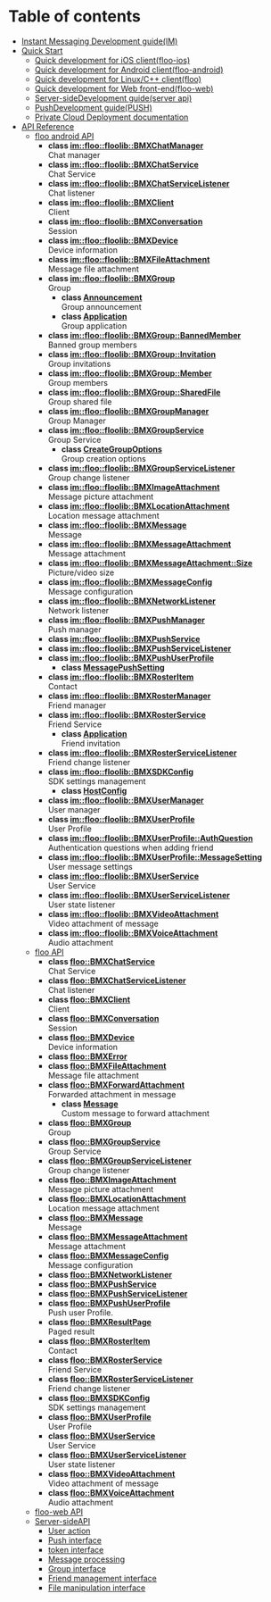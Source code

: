# Table of contents

* [Instant Messaging Development guide(IM)](README.md)
* [Quick Start](quick-start/README.md)
  * [Quick development for iOS client(floo-ios)](quick-start/floo-ios-quick-start.md)
  * [Quick development for Android client(floo-android)](quick-start/floo-android-quick-start.md)
  * [Quick development for Linux/C++ client(floo)](quick-start/floo-quick-start.md)
  * [Quick development for Web front-end(floo-web)](quick-start/floo-web-quick-start.md)
  * [Server-sideDevelopment guide(server api)](quick-start/server-api-quick-start.md)
  * [PushDevelopment guide(PUSH)](quick-start/push-dev-guide.md)
  * [Private Cloud Deployment documentation](quick-start/how-to-deploy-private-cloud.md)
* [API Reference](reference/README.md)
  * [floo android API](reference/floo-android.md)
    * **class [im::floo::floolib::BMXChatManager](reference/floo-android/classim_1_1floo_1_1floolib_1_1_b_m_x_chat_manager.md)** <br>Chat manager 
    * **class [im::floo::floolib::BMXChatService](reference/floo-android/classim_1_1floo_1_1floolib_1_1_b_m_x_chat_service.md)** <br>Chat Service 
    * **class [im::floo::floolib::BMXChatServiceListener](reference/floo-android/classim_1_1floo_1_1floolib_1_1_b_m_x_chat_service_listener.md)** <br>Chat listener 
    * **class [im::floo::floolib::BMXClient](reference/floo-android/classim_1_1floo_1_1floolib_1_1_b_m_x_client.md)** <br>Client 
    * **class [im::floo::floolib::BMXConversation](reference/floo-android/classim_1_1floo_1_1floolib_1_1_b_m_x_conversation.md)** <br>Session 
    * **class [im::floo::floolib::BMXDevice](reference/floo-android/classim_1_1floo_1_1floolib_1_1_b_m_x_device.md)** <br>Device information 
    * **class [im::floo::floolib::BMXFileAttachment](reference/floo-android/classim_1_1floo_1_1floolib_1_1_b_m_x_file_attachment.md)** <br>Message file attachment 
    * **class [im::floo::floolib::BMXGroup](reference/floo-android/classim_1_1floo_1_1floolib_1_1_b_m_x_group.md)** <br>Group 
      * **class [Announcement](reference/floo-android/classim_1_1floo_1_1floolib_1_1_b_m_x_group_1_1_announcement.md)** <br>Group announcement 
      * **class [Application](reference/floo-android/classim_1_1floo_1_1floolib_1_1_b_m_x_group_1_1_application.md)** <br>Group application 
    * **class [im::floo::floolib::BMXGroup::BannedMember](reference/floo-android/classim_1_1floo_1_1floolib_1_1_b_m_x_group_1_1_banned_member.md)** <br>Banned group members 
    * **class [im::floo::floolib::BMXGroup::Invitation](reference/floo-android/classim_1_1floo_1_1floolib_1_1_b_m_x_group_1_1_invitation.md)** <br>Group invitations 
    * **class [im::floo::floolib::BMXGroup::Member](reference/floo-android/classim_1_1floo_1_1floolib_1_1_b_m_x_group_1_1_member.md)** <br>Group members 
    * **class [im::floo::floolib::BMXGroup::SharedFile](reference/floo-android/classim_1_1floo_1_1floolib_1_1_b_m_x_group_1_1_shared_file.md)** <br>Group shared file 
    * **class [im::floo::floolib::BMXGroupManager](reference/floo-android/classim_1_1floo_1_1floolib_1_1_b_m_x_group_manager.md)** <br>Group Manager 
    * **class [im::floo::floolib::BMXGroupService](reference/floo-android/classim_1_1floo_1_1floolib_1_1_b_m_x_group_service.md)** <br>Group Service 
      * **class [CreateGroupOptions](reference/floo-android/classim_1_1floo_1_1floolib_1_1_b_m_x_group_service_1_1_create_group_options.md)** <br>Group creation options 
    * **class [im::floo::floolib::BMXGroupServiceListener](reference/floo-android/classim_1_1floo_1_1floolib_1_1_b_m_x_group_service_listener.md)** <br>Group change listener 
    * **class [im::floo::floolib::BMXImageAttachment](reference/floo-android/classim_1_1floo_1_1floolib_1_1_b_m_x_image_attachment.md)** <br>Message picture attachment 
    * **class [im::floo::floolib::BMXLocationAttachment](reference/floo-android/classim_1_1floo_1_1floolib_1_1_b_m_x_location_attachment.md)** <br>Location message attachment 
    * **class [im::floo::floolib::BMXMessage](reference/floo-android/classim_1_1floo_1_1floolib_1_1_b_m_x_message.md)** <br>Message 
    * **class [im::floo::floolib::BMXMessageAttachment](reference/floo-android/classim_1_1floo_1_1floolib_1_1_b_m_x_message_attachment.md)** <br>Message attachment 
    * **class [im::floo::floolib::BMXMessageAttachment::Size](reference/floo-android/classim_1_1floo_1_1floolib_1_1_b_m_x_message_attachment_1_1_size.md)** <br>Picture/video size 
    * **class [im::floo::floolib::BMXMessageConfig](reference/floo-android/classim_1_1floo_1_1floolib_1_1_b_m_x_message_config.md)** <br>Message configuration 
    * **class [im::floo::floolib::BMXNetworkListener](reference/floo-android/classim_1_1floo_1_1floolib_1_1_b_m_x_network_listener.md)** <br>Network listener 
    * **class [im::floo::floolib::BMXPushManager](reference/floo-android/classim_1_1floo_1_1floolib_1_1_b_m_x_push_manager.md)** <br>Push manager 
    * **class [im::floo::floolib::BMXPushService](reference/floo-android/classim_1_1floo_1_1floolib_1_1_b_m_x_push_service.md)** 
    * **class [im::floo::floolib::BMXPushServiceListener](reference/floo-android/classim_1_1floo_1_1floolib_1_1_b_m_x_push_service_listener.md)** 
    * **class [im::floo::floolib::BMXPushUserProfile](reference/floo-android/classim_1_1floo_1_1floolib_1_1_b_m_x_push_user_profile.md)** 
      * **class [MessagePushSetting](reference/floo-android/classim_1_1floo_1_1floolib_1_1_b_m_x_push_user_profile_1_1_message_push_setting.md)** 
    * **class [im::floo::floolib::BMXRosterItem](reference/floo-android/classim_1_1floo_1_1floolib_1_1_b_m_x_roster_item.md)** <br>Contact 
    * **class [im::floo::floolib::BMXRosterManager](reference/floo-android/classim_1_1floo_1_1floolib_1_1_b_m_x_roster_manager.md)** <br>Friend manager 
    * **class [im::floo::floolib::BMXRosterService](reference/floo-android/classim_1_1floo_1_1floolib_1_1_b_m_x_roster_service.md)** <br>Friend Service 
      * **class [Application](reference/floo-android/classim_1_1floo_1_1floolib_1_1_b_m_x_roster_service_1_1_application.md)** <br>Friend invitation 
    * **class [im::floo::floolib::BMXRosterServiceListener](reference/floo-android/classim_1_1floo_1_1floolib_1_1_b_m_x_roster_service_listener.md)** <br>Friend change listener 
    * **class [im::floo::floolib::BMXSDKConfig](reference/floo-android/classim_1_1floo_1_1floolib_1_1_b_m_x_s_d_k_config.md)** <br>SDK settings management 
      * **class [HostConfig](reference/floo-android/classim_1_1floo_1_1floolib_1_1_b_m_x_s_d_k_config_1_1_host_config.md)** 
    * **class [im::floo::floolib::BMXUserManager](reference/floo-android/classim_1_1floo_1_1floolib_1_1_b_m_x_user_manager.md)** <br>User manager 
    * **class [im::floo::floolib::BMXUserProfile](reference/floo-android/classim_1_1floo_1_1floolib_1_1_b_m_x_user_profile.md)** <br>User Profile 
    * **class [im::floo::floolib::BMXUserProfile::AuthQuestion](reference/floo-android/classim_1_1floo_1_1floolib_1_1_b_m_x_user_profile_1_1_auth_question.md)** <br>Authentication questions when adding friend 
    * **class [im::floo::floolib::BMXUserProfile::MessageSetting](reference/floo-android/classim_1_1floo_1_1floolib_1_1_b_m_x_user_profile_1_1_message_setting.md)** <br>User message settings 
    * **class [im::floo::floolib::BMXUserService](reference/floo-android/classim_1_1floo_1_1floolib_1_1_b_m_x_user_service.md)** <br>User Service 
    * **class [im::floo::floolib::BMXUserServiceListener](reference/floo-android/classim_1_1floo_1_1floolib_1_1_b_m_x_user_service_listener.md)** <br>User state listener 
    * **class [im::floo::floolib::BMXVideoAttachment](reference/floo-android/classim_1_1floo_1_1floolib_1_1_b_m_x_video_attachment.md)** <br>Video attachment of message 
    * **class [im::floo::floolib::BMXVoiceAttachment](reference/floo-android/classim_1_1floo_1_1floolib_1_1_b_m_x_voice_attachment.md)** <br>Audio attachment 
  * [floo API](reference/floo.md)
    * **class [floo::BMXChatService](reference/floo/classfloo_1_1_b_m_x_chat_service.md)** <br>Chat Service 
    * **class [floo::BMXChatServiceListener](reference/floo/classfloo_1_1_b_m_x_chat_service_listener.md)** <br>Chat listener 
    * **class [floo::BMXClient](reference/floo/classfloo_1_1_b_m_x_client.md)** <br>Client 
    * **class [floo::BMXConversation](reference/floo/classfloo_1_1_b_m_x_conversation.md)** <br>Session 
    * **class [floo::BMXDevice](reference/floo/classfloo_1_1_b_m_x_device.md)** <br>Device information 
    * **class [floo::BMXError](reference/floo/classfloo_1_1_b_m_x_error.md)** 
    * **class [floo::BMXFileAttachment](reference/floo/classfloo_1_1_b_m_x_file_attachment.md)** <br>Message file attachment 
    * **class [floo::BMXForwardAttachment](reference/floo/classfloo_1_1_b_m_x_forward_attachment.md)** <br>Forwarded attachment in message 
      * **class [Message](reference/floo/classfloo_1_1_b_m_x_forward_attachment_1_1_message.md)** <br>Custom message to forward attachment 
    * **class [floo::BMXGroup](reference/floo/classfloo_1_1_b_m_x_group.md)** <br>Group 
    * **class [floo::BMXGroupService](reference/floo/classfloo_1_1_b_m_x_group_service.md)** <br>Group Service 
    * **class [floo::BMXGroupServiceListener](reference/floo/classfloo_1_1_b_m_x_group_service_listener.md)** <br>Group change listener 
    * **class [floo::BMXImageAttachment](reference/floo/classfloo_1_1_b_m_x_image_attachment.md)** <br>Message picture attachment 
    * **class [floo::BMXLocationAttachment](reference/floo/classfloo_1_1_b_m_x_location_attachment.md)** <br>Location message attachment 
    * **class [floo::BMXMessage](reference/floo/classfloo_1_1_b_m_x_message.md)** <br>Message 
    * **class [floo::BMXMessageAttachment](reference/floo/classfloo_1_1_b_m_x_message_attachment.md)** <br>Message attachment 
    * **class [floo::BMXMessageConfig](reference/floo/classfloo_1_1_b_m_x_message_config.md)** <br>Message configuration 
    * **class [floo::BMXNetworkListener](reference/floo/classfloo_1_1_b_m_x_network_listener.md)** 
    * **class [floo::BMXPushService](reference/floo/classfloo_1_1_b_m_x_push_service.md)** 
    * **class [floo::BMXPushServiceListener](reference/floo/classfloo_1_1_b_m_x_push_service_listener.md)** 
    * **class [floo::BMXPushUserProfile](reference/floo/classfloo_1_1_b_m_x_push_user_profile.md)** <br>Push user Profile. 
    * **class [floo::BMXResultPage](reference/floo/classfloo_1_1_b_m_x_result_page.md)** <br>Paged result 
    * **class [floo::BMXRosterItem](reference/floo/classfloo_1_1_b_m_x_roster_item.md)** <br>Contact 
    * **class [floo::BMXRosterService](reference/floo/classfloo_1_1_b_m_x_roster_service.md)** <br>Friend Service 
    * **class [floo::BMXRosterServiceListener](reference/floo/classfloo_1_1_b_m_x_roster_service_listener.md)** <br>Friend change listener 
    * **class [floo::BMXSDKConfig](reference/floo/classfloo_1_1_b_m_x_s_d_k_config.md)** <br>SDK settings management 
    * **class [floo::BMXUserProfile](reference/floo/classfloo_1_1_b_m_x_user_profile.md)** <br>User Profile 
    * **class [floo::BMXUserService](reference/floo/classfloo_1_1_b_m_x_user_service.md)** <br>User Service 
    * **class [floo::BMXUserServiceListener](reference/floo/classfloo_1_1_b_m_x_user_service_listener.md)** <br>User state listener 
    * **class [floo::BMXVideoAttachment](reference/floo/classfloo_1_1_b_m_x_video_attachment.md)** <br>Video attachment of message 
    * **class [floo::BMXVoiceAttachment](reference/floo/classfloo_1_1_b_m_x_voice_attachment.md)** <br>Audio attachment 
  * [floo-web API](reference/floo-web.md)
  * [Server-sideAPI](reference/server-api/README.md)
    * [User action](reference/server-api/user.md)
    * [Push interface](reference/server-api/push.md)
    * [token interface](reference/server-api/token.md)
    * [Message processing](reference/server-api/message.md)
    * [Group interface](reference/server-api/group.md)
    * [Friend management interface](reference/server-api/roster.md)
    * [File manipulation interface](reference/server-api/file.md)
